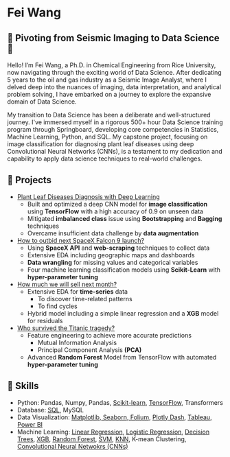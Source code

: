 # Fei Wang
## 🚀 Pivoting from Seismic Imaging to Data Science 🚀
Hello! I’m Fei Wang, a Ph.D. in Chemical Engineering from Rice University, now navigating through the exciting world of Data Science. After dedicating 5 years to the oil and gas industry as a Seismic Image Analyst, where I delved deep into the nuances of imaging, data interpretation, and analytical problem solving, I have embarked on a journey to explore the expansive domain of Data Science.

My transition to Data Science has been a deliberate and well-structured journey. I've immersed myself in a rigorous 500+ hour Data Science training program through Springboard, developing core competencies in Statistics, Machine Learning, Python, and SQL. My capstone project, focusing on image classification for diagnosing plant leaf diseases using deep Convolutional Neural Networks (CNNs), is a testament to my dedication and capability to apply data science techniques to real-world challenges.

## 🌱 Projects
* [Plant Leaf Diseases Diagnosis with Deep Learning](https://github.com/wangtuguahhh/Capstone_2)
  - Built and optimized a deep CNN model for **image classification** using **TensorFlow** with a high
accuracy of 0.9 on unseen data
  - Mitigated **imbalanced class** issue using **Bootstrapping** and **Bagging** techniques
  - Overcame insufficient data challenge by **data augmentation**
* [How to outbid next SpaceX Falcon 9 launch?](https://github.com/wangtuguahhh/How-to-outbid-next-SpaceX-Falcon-9-launch#readme) 
  - Using **SpaceX API** and **web-scraping** techniques to collect data
  - Extensive EDA including geographic maps and dashboards
  - **Data wrangling** for missing values and categorical variables
  - Four machine learning classification models using **Scikit-Learn** with **hyper-parameter tuning**
* [How much we will sell next month?](https://github.com/wangtuguahhh/How-much-we-will-sell-next-month#readme)
  - Extensive EDA for **time-series** data
    - To discover time-related patterns
    - To find cycles
  - Hybrid model including a simple linear regression and a **XGB** model for residuals
* [Who survived the Titanic tragedy?](https://github.com/wangtuguahhh/Who-survived-the-Titanic-tragedy#readme) 
  - Feature engineering to achieve more accurate predictions
    - Mutual Information Analysis
    - Principal Component Analysis **(PCA)**
  - Advanced **Random Forest** Model from TensorFlow with automated **hyper-parameter tuning**
  
## 🌻 Skills
* Python: Pandas, Numpy, Pandas, [Scikit-learn](step-4-ml-model-fitting-and-evaluation.ipynb), [TensorFlow](beginner-titanic-challenge.ipynb), Transformers
* Database: [SQL](appendix-1-sql-queries.ipynb), MySQL
* Data Visualization: [Matplotlib, Seaborn, Folium](step-3-data-wrangling-and-eda.ipynb), [Plotly Dash](https://github.com/wangtuguahhh/my_spacex_project_dash#readme), [Tableau](https://public.tableau.com/app/profile/fei.wang7062/viz/0605_Airbnb_Seattle_2016/Dashboard2), [Power BI](https://github.com/wangtuguahhh/my_power_bi_practice/blob/main/Power_BI_practice.pdf)
* Machine Learning: [Linear Regression](store-sales-time-series-forecasting-hybrid-model.ipynb), [Logistic Regression](step-4-ml-model-fitting-and-evaluation.ipynb), [Decision Trees](step-4-ml-model-fitting-and-evaluation.ipynb), [XGB](store-sales-time-series-forecasting-hybrid-model.ipynb), [Random Forest](beginner-titanic-challenge.ipynb), [SVM](step-4-ml-model-fitting-and-evaluation.ipynb), [KNN](step-4-ml-model-fitting-and-evaluation.ipynb), K-mean Clustering, [Convolutional Neural Netwokrs (CNNs)](https://github.com/wangtuguahhh/Capstone_2) 
